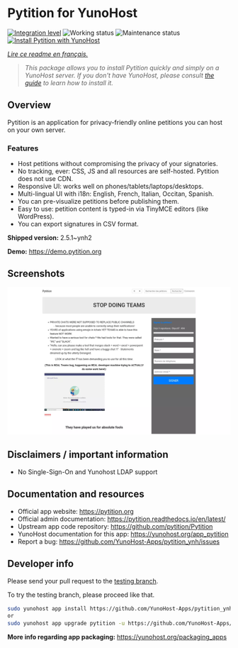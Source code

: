 <!--
N.B.: This README was automatically generated by https://github.com/YunoHost/apps/tree/master/tools/README-generator
It shall NOT be edited by hand.
-->

# Pytition for YunoHost

[![Integration level](https://dash.yunohost.org/integration/pytition.svg)](https://dash.yunohost.org/appci/app/pytition) ![Working status](https://ci-apps.yunohost.org/ci/badges/pytition.status.svg) ![Maintenance status](https://ci-apps.yunohost.org/ci/badges/pytition.maintain.svg)  
[![Install Pytition with YunoHost](https://install-app.yunohost.org/install-with-yunohost.svg)](https://install-app.yunohost.org/?app=pytition)

*[Lire ce readme en français.](./README_fr.md)*

> *This package allows you to install Pytition quickly and simply on a YunoHost server.
If you don't have YunoHost, please consult [the guide](https://yunohost.org/#/install) to learn how to install it.*

## Overview

Pytition is an application for privacy-friendly online petitions you can host on your own server.

### Features

- Host petitions without compromising the privacy of your signatories.
- No tracking, ever: CSS, JS and all resources are self-hosted. Pytition does not use CDN.
- Responsive UI: works well on phones/tablets/laptops/desktops.
- Multi-lingual UI with i18n: English, French, Italian, Occitan, Spanish.
- You can pre-visualize petitions before publishing them.
- Easy to use: petition content is typed-in via TinyMCE editors (like WordPress).
- You can export signatures in CSV format.


**Shipped version:** 2.5.1~ynh2

**Demo:** https://demo.pytition.org

## Screenshots

![Screenshot of Pytition](./doc/screenshots/stop_doing_teams.webp)

## Disclaimers / important information

* No Single-Sign-On and Yunohost LDAP support

## Documentation and resources

* Official app website: <https://pytition.org>
* Official admin documentation: <https://pytition.readthedocs.io/en/latest/>
* Upstream app code repository: <https://github.com/pytition/Pytition>
* YunoHost documentation for this app: <https://yunohost.org/app_pytition>
* Report a bug: <https://github.com/YunoHost-Apps/pytition_ynh/issues>

## Developer info

Please send your pull request to the [testing branch](https://github.com/YunoHost-Apps/pytition_ynh/tree/testing).

To try the testing branch, please proceed like that.

``` bash
sudo yunohost app install https://github.com/YunoHost-Apps/pytition_ynh/tree/testing --debug
or
sudo yunohost app upgrade pytition -u https://github.com/YunoHost-Apps/pytition_ynh/tree/testing --debug
```

**More info regarding app packaging:** <https://yunohost.org/packaging_apps>
